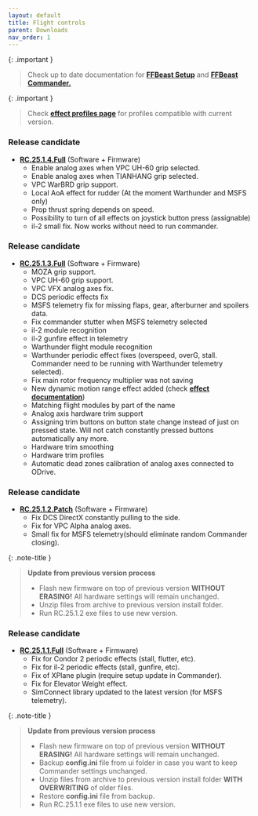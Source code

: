 ```yaml
---
layout: default
title: Flight controls
parent: Downloads
nav_order: 1
---
```


{: .important }
> Check up to date documentation for [**FFBeast Setup**](ffbeast_setup.html) and [**FFBeast Commander.**](ffbeast_commander.html)

{: .important }
> Check [**effect profiles page**](downloads_effect_profiles.html) for profiles compatible with current version.

[//]: # (### Firmware update procedure)

[//]: # (<iframe width="560" height="315" src="https://www.youtube.com/embed/tf08TGMFgdo?si=JhXzllNthwEHj5nG" title="YouTube video player" frameborder="0" allow="accelerometer; autoplay; clipboard-write; encrypted-media; gyroscope; picture-in-picture; web-share" referrerpolicy="strict-origin-when-cross-origin" allowfullscreen></iframe>)

### Release candidate
- [**RC.25.1.4.Full**](../../assets/firmware/ffbeast-flight-controls-RC.25.1.4.Full.zip) (Software + Firmware)
  - Enable analog axes when VPC UH-60 grip selected.
  - Enable analog axes when TIANHANG grip selected.
  - VPC WarBRD grip support.
  - Local AoA effect for rudder (At the moment Warthunder and MSFS only)
  - Prop thrust spring depends on speed.
  - Possibility to turn of all effects on joystick button press (assignable)
  - il-2 small fix. Now works without need to run commander.
  
### Release candidate
- [**RC.25.1.3.Full**](../../assets/firmware/ffbeast-flight-controls-RC.25.1.3.Full.zip) (Software + Firmware)
  - MOZA grip support.
  - VPC UH-60 grip support.
  - VPC VFX analog axes fix.
  - DCS periodic effects fix
  - MSFS telemetry fix for missing flaps, gear, afterburner and spoilers data.
  - Fix commander stutter when MSFS telemetry selected
  - il-2 module recognition
  - il-2 gunfire effect in telemetry
  - Warthunder flight module recognition
  - Warthunder periodic effect fixes (overspeed, overG, stall. Commander need to be running with Warthunder telemetry selected).
  - Fix main rotor frequency multiplier was not saving
  - New dynamic motion range effect added (check [**effect documentation**](ffbeast_commander_effects.html#dynamic-motion-range))
  - Matching flight modules by part of the name
  - Analog axis hardware trim support
  - Assigning trim buttons on button state change instead of just on pressed state. Will not catch constantly pressed buttons automatically any more.
  - Hardware trim smoothing
  - Hardware trim profiles
  - Automatic dead zones calibration of analog axes connected to ODrive.
  
### Release candidate
- [**RC.25.1.2.Patch**](../../assets/firmware/ffbeast-flight-controls-RC.25.1.2.Patch.zip) (Software + Firmware)
  - Fix DCS DirectX constantly pulling to the side.
  - Fix for VPC Alpha analog axes.
  - Small fix for MSFS telemetry(should eliminate random Commander closing).

{: .note-title }
> **Update from previous version process**
> - Flash new firmware on top of previous version **WITHOUT ERASING!** All hardware settings will remain unchanged.
> - Unzip files from archive to previous version install folder.
> - Run RC.25.1.2 exe files to use new version.

### Release candidate
- [**RC.25.1.1.Full**](../../assets/firmware/ffbeast-flight-controls-RC.25.1.1.Full.zip) (Software + Firmware)
  - Fix for Condor 2 periodic effects (stall, flutter, etc).
  - Fix for il-2 periodic effects (stall, gunfire, etc).
  - Fix of XPlane plugin (require setup update in Commander).
  - Fix for Elevator Weight effect.
  - SimConnect library updated to the latest version (for MSFS telemetry).

{: .note-title }
> **Update from previous version process**
> - Flash new firmware on top of previous version **WITHOUT ERASING!** All hardware settings will remain unchanged.
> - Backup **config.ini** file from ui folder in case you want to keep Commander settings unchanged.
> - Unzip files from archive to previous version install folder **WITH OVERWRITING** of older files.
> - Restore **config.ini** file from backup.
> - Run RC.25.1.1 exe files to use new version. 
